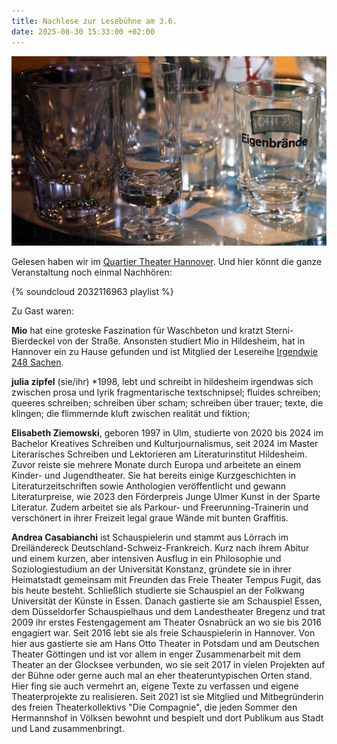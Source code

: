 ```yaml
---
title: Nachlese zur Lesebühne am 3.6.
date: 2025-08-30 15:33:00 +02:00
---
```


![IMG_7045.jpg](/uploads/IMG_7045.jpg)

Gelesen haben wir im [Quartier Theater Hannover](https://quartier-theater.de/).  Und hier könnt die ganze Veranstaltung noch einmal Nachhören:

{% soundcloud 2032116963 playlist %}

Zu Gast waren:

**Mio** hat eine groteske Faszination für Waschbeton und kratzt Sterni-Bierdeckel von der Straße. Ansonsten studiert Mio in Hildesheim, hat in Hannover ein zu Hause gefunden und ist Mitglied der Lesereihe [Irgendwie 248 Sachen](https://www.uni-hildesheim.de/literaturinstitut/events/248-sachen-im-literaturhaus/).

**julia zipfel** (sie/ihr) \*1998, lebt und schreibt in hildesheim irgendwas sich zwischen prosa und lyrik fragmentarische textschnipsel; fluides schreiben; queeres schreiben; schreiben über scham; schreiben über trauer; texte, die klingen; die flimmernde kluft zwischen realität und fiktion;

**Elisabeth Ziemowski**, geboren 1997 in Ulm, studierte von 2020 bis 2024 im Bachelor Kreatives Schreiben und Kulturjournalismus, seit 2024 im Master Literarisches Schreiben und Lektorieren am Literaturinstitut Hildesheim. Zuvor reiste sie mehrere Monate durch Europa und arbeitete an einem Kinder- und Jugendtheater. Sie hat bereits einige Kurzgeschichten in Literaturzeitschriften sowie Anthologien veröffentlicht und gewann Literaturpreise, wie 2023 den Förderpreis Junge Ulmer Kunst in der Sparte Literatur. Zudem arbeitet sie als Parkour- und Freerunning-Trainerin und verschönert in ihrer Freizeit legal graue Wände mit bunten Graffitis.

**Andrea Casabianchi** ist Schauspielerin und stammt aus Lörrach im Dreiländereck Deutschland-Schweiz-Frankreich. Kurz nach ihrem Abitur und einem kurzen, aber intensiven Ausflug in ein Philosophie und Soziologiestudium an der Universität Konstanz, gründete sie in ihrer Heimatstadt gemeinsam mit Freunden das Freie Theater Tempus Fugit, das bis heute besteht. Schließlich studierte sie Schauspiel an der Folkwang Universität der Künste in Essen. Danach gastierte sie am Schauspiel Essen, dem Düsseldorfer Schauspielhaus und dem Landestheater Bregenz und trat 2009 ihr erstes Festengagement am Theater Osnabrück an wo sie bis 2016 engagiert war. Seit 2016 lebt sie als freie Schauspielerin in Hannover. Von hier aus gastierte sie am Hans Otto Theater in Potsdam und am Deutschen Theater Göttingen und ist vor allem in enger Zusammenarbeit mit dem Theater an der Glocksee verbunden, wo sie seit 2017 in vielen Projekten auf der Bühne oder gerne auch mal an eher theateruntypischen Orten stand. Hier fing sie auch vermehrt an, eigene Texte zu verfassen und eigene Theaterprojekte zu realisieren. Seit 2021 ist sie Mitglied und Mitbegründerin des freien Theaterkollektivs "Die Compagnie", die jeden Sommer den Hermannshof in Völksen bewohnt und bespielt und dort Publikum aus Stadt und Land zusammenbringt.